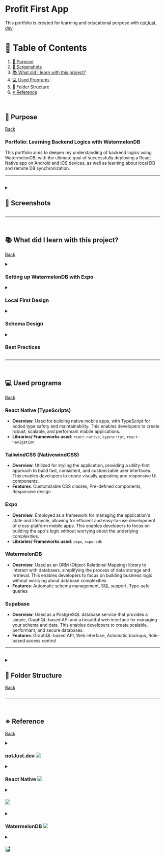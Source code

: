 # Profit First App

This portfolio is created for learning and educational purpose with [notJust․dev](https://www.youtube.com/@notjustdev)

# 📖 Table of Contents

1. [🎯 Purpose](#🎯-purpose)
1. [📸 Screenshots](#📸-screenshots)
1. [📚 What did I learn with this project?](#📚-what-did-i-learn-with-this-project)
1. [💻 Used Programs](#💻-used-programs)
1. [📁 Folder Structure](#📁-folder-structure)
1. [※ Reference](#※-reference)

<br>

## 🎯 Purpose

[Back](#📖-table-of-contents)<br>

### Portfolio: Learning Backend Logics with WatermelonDB

This portfolio aims to deepen my understanding of backend logics using WatermelonDB, with the ultimate goal of successfully deploying a React Native app on Android and iOS devices, as well as learning about local DB and remote DB synchronization.

<hr>
<br>

<details>
<summary>

## 📸 Screenshots

</summary>

![Accounts](./screenshots/Accounts.png)
![New Allocation](./screenshots/NewAllocation.png)
![Allocation](./screenshots/Allocations.png)

</details>

<hr>
<br>

## 📚 What did I learn with this project?

[Back](#📖-table-of-contents)<br>

<details>
<summary>

### Setting up WatermelonDB with Expo

</summary>

To get started with WatermelonDB in your Expo project, following these steps:

```sh
# Setup WatermelonDB: Install WatermelonDB by running
npm install @nozbe/watermelondb
npm install -D @babel/plugin-proposal-decorators
```

```sh
# Add ES6 decorators support to `.babelrc` file:
{
  "presets": ["module:metro-react-native-babel-preset"],
  "plugins": [["@babel/plugin-proposal-decorators", { "legacy": true }]]
}
```

```sh
# Prebuild for iOS and Android: Prebuilding WatermelonDB for both iOS and Android is necessary before using it in Expo app. This can be done by running
npx expo prebuild

# run iOS
npm run iOS

# run Android
npm run android
```

</details>
<details>
<summary>

### Local First Design

</summary>
To reduce traffic and enhance user experience, consider implementing a local first design:

- **Local Data Storage**: Store data locally on the device to minimize request to the remote database.
- **Data Syncing**: Set up data syncing with the remote database when necessary. This can be done using WatermelonDB's built-in syncing features.

</details>

<details>
<summary>

### Schema Design

</summary>
Schema design is crucial for successful synchronization and foreign key management in relation databases:

- **Entity-Attribute-Value (EAV) Model**: WatermelonDB uses an EAV model to store data, which allows for flexible schema design.

- **foreign Keys**: use foreign keys to establish relationships between entities. This enables efficient data retrieval and updating.
</details>

<details>
<summary>

### Best Practices

</summary>

For optimal performance and user experience:

- **Reduce Traffic**: Minimize requests to the remote database by storing data locally where possible.
- **Optimize Schema Design**: Ensure its schema design is optimized for data synchronization and querying.
- **Use foreign Keys**: Establish foreign keys to maintain relationship between entitles.
</details>

<hr>
<br>

## 💻 Used programs

[Back](#📖-table-of-contents)<br>

### React Native (TypeScripts)

- **Overview**: Used for building native mobile apps, with TypeScript for added type safety and maintainability. This enables developers to create robust, scalable, and performant mobile applications.
- **Libraries/ Frameworks used**: `react-native`, `typescript`, `react-navigation`

### TailwindCSS (NativewindCSS)

- **Overview**: Utilized for styling the application, providing a utility-first approach to build fast, consistent, and customizable user interfaces. This enables developers to create visually appealing and responsive UI components.
- **Features**: Customizable CSS classes, Pre-defined components, Responsive design

### Expo

- **Overview**: Employed as a framework for managing the application's state and lifecycle, allowing for efficient and easy-to-use development of cross-platform mobile apps. This enables developers to focus on building the app's logic without worrying about the underlying complexities.
- **Libraries/ Frameworks used**: `expo`, `expo-sdk`

### WatermelonDB

- **Overview**: Used as an ORM (Object-Relational Mapping) library to interact with databases, simplifying the process of data storage and retrieval. This enables developers to focus on building business logic without worrying about database complexities.
- **Features**: Automatic schema management, SQL support, Type-safe queries

### Supabase

- **Overview**: Used as a PostgreSQL database service that provides a simple, GraphQL-based API and a beautiful web interface for managing your schema and data. This enables developers to create scalable, performant, and secure databases.
- **Features**: GraphQL-based API, Web interface, Automatic backups, Role-based access control

<hr>
<br>

<details>
<summary>

## 📁 Folder Structure

[Back](#📖-table-of-contents)<br>

</summary>

![alt text](./screenshots/FolderStructure.png)

</details>

<hr>
<br>

## ※ Reference

[Back](#📖-table-of-contents)<br>

<details>
<summary>

### notJust.dev <image style="margin-left:10" width="40" src="https://cdn.prod.website-files.com/65cd13813bd3677534fa7c0b/674914272eb8906ba728d783_Logo_white.svg"/>

</summary>

- [Youtube](https://www.youtube.com/@notjustdev)
- [HomePage](https://www.notjust.dev/)

</details>

<details>
<summary>

### React Native <image style="margin-left:10" width="20" src="https://reactnative.dev/img/header_logo.svg"/>

</summary>

- [HomePage](https://reactnative.dev)

</details>

<details>
<summary>

### <image style="background:white; padding:4;" width="50" src="./screenshots/logo-wordmark.svg"/>

</summary>

- [HomePage](https://expo.dev/)

</details>
<details>
<summary>

### WatermelonDB <image style="background:white; padding:4;" width="20" src="https://watermelondb.dev/img/logo.svg"/>

</summary>

- [HomePage](https://watermelondb.dev)

</details>
<details>
<summary>

### <image style="background:black; padding:4;" width="100" src="https://supabase.com/_next/image?url=%2F_next%2Fstatic%2Fmedia%2Fsupabase-logo-wordmark--dark.b36ebb5f.png&w=256&q=75&dpl=dpl_XN51ria8t2JcMGgJCQpsS6Rk3uRa"/>

</summary>

- [HomePage](https://supabase.com)

</details>
